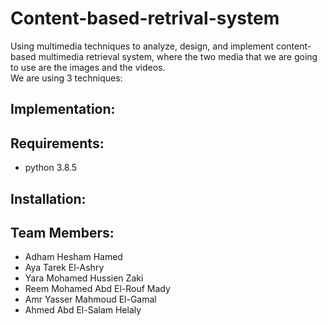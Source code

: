 # Content-based-retrival-system
Using multimedia techniques to analyze, design, and implement content-based multimedia retrieval system, where the two media that we are going to use are the images and the videos.  
We are using 3 techniques:

## Implementation:


## Requirements:
 * python 3.8.5
 
## Installation:


## Team Members:
  * Adham Hesham Hamed 
  * Aya Tarek El-Ashry
  * Yara Mohamed Hussien Zaki 
  * Reem Mohamed Abd El-Rouf Mady
  * Amr Yasser Mahmoud El-Gamal
  * Ahmed Abd El-Salam Helaly
